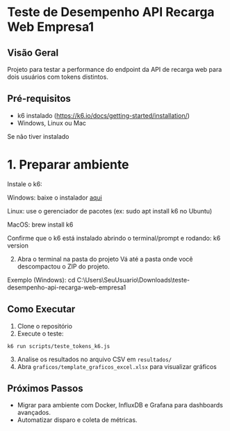 # Teste de Desempenho API Recarga Web Empresa1

## Visão Geral
Projeto para testar a performance do endpoint da API de recarga web para dois usuários com tokens distintos.

## Pré-requisitos
- k6 instalado (https://k6.io/docs/getting-started/installation/)
- Windows, Linux ou Mac

Se não tiver instalado

# 1. Preparar ambiente
Instale o k6:

Windows: baixe o instalador [aqui](https://github.com/grafana/k6/releases/tag/v1.0.0)

Linux: use o gerenciador de pacotes (ex: sudo apt install k6 no Ubuntu)

MacOS: brew install k6

Confirme que o k6 está instalado abrindo o terminal/prompt e rodando: k6 version

2. Abra o terminal na pasta do projeto
Vá até a pasta onde você descompactou o ZIP do projeto.

Exemplo (Windows):
cd C:\Users\SeuUsuario\Downloads\teste-desempenho-api-recarga-web-empresa1


## Como Executar
1. Clone o repositório
2. Execute o teste:
```
k6 run scripts/teste_tokens_k6.js
```
3. Analise os resultados no arquivo CSV em `resultados/`
4. Abra `graficos/template_graficos_excel.xlsx` para visualizar gráficos

## Próximos Passos
- Migrar para ambiente com Docker, InfluxDB e Grafana para dashboards avançados.
- Automatizar disparo e coleta de métricas.
